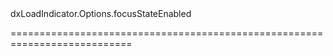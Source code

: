 <!--id-->dxLoadIndicator.Options.focusStateEnabled<!--/id-->
<!--merge--><!--/merge-->
<!--hidden--><!--/hidden-->
===========================================================================
